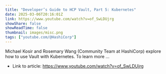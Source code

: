 ```yaml
---
title: "Developer’s Guide to HCP Vault, Part 5: Kubernetes"
date: 2025-03-06T20:16:01Z
link: https://www.youtube.com/watch?v=of_SwLDUjrg
showShare: false
showReadTime: false
thumbnail: images/misc.png
tags: ["youtube.com/@HashiCorp"]
---
```

Michael Kosir and Rosemary Wang (Community Team at HashiCorp) explore how to use Vault with Kubernetes. To learn more ...

- Link to article: https://www.youtube.com/watch?v=of_SwLDUjrg